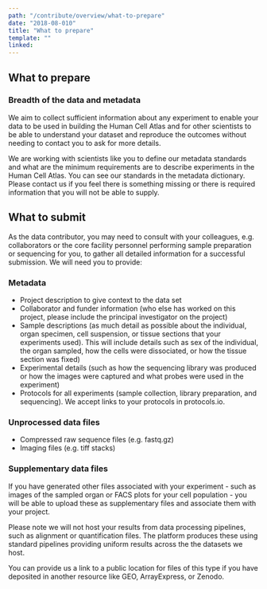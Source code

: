 ```yaml
---
path: "/contribute/overview/what-to-prepare"
date: "2018-08-010"
title: "What to prepare"
template: ""
linked:
---
```


## What to prepare

### Breadth of the data and metadata

We aim to collect sufficient information about any experiment to enable your data to be used in building the Human Cell Atlas and for other scientists to be able to understand your dataset and reproduce the outcomes without needing to contact you to ask for more details. 

We are working with scientists like you to define our metadata standards and what are the minimum requirements are to describe experiments in the Human Cell Atlas. You can see our standards in the metadata dictionary. Please contact us if you feel there is something missing or there is required information that you will not be able to supply.

## What to submit

As the data contributor, you may need to consult with your colleagues, e.g. collaborators or the core facility personnel performing sample preparation or sequencing for you, to gather all detailed information for a successful submission. We will need you to provide:

### Metadata

- Project description to give context to the data set
- Collaborator and funder information (who else has worked on this project, please include the principal investigator on the project)
- Sample descriptions (as much detail as possible about the individual, organ specimen, cell suspension, or tissue sections that your experiments used). This will include details such as sex of the individual, the organ sampled, how the cells were dissociated, or how the tissue section was fixed)
- Experimental details (such as how the sequencing library was produced or how the images were captured and what probes were used in the experiment)
- Protocols for all experiments (sample collection, library preparation, and sequencing). We accept links to your protocols in protocols.io.

### Unprocessed data files
- Compressed raw sequence files (e.g. fastq.gz)
- Imaging files (e.g. tiff stacks)

### Supplementary data files 

If you have generated other files associated with your experiment - such as images of the sampled organ or FACS plots for your cell population - you will be able to upload these as supplementary files and associate them with your project. 

Please note we will not host your results from data processing pipelines, such as alignment or quantification files. The platform produces these using standard pipelines providing uniform results across the the datasets we host.

You can provide us a link to a public location for files of this type if you have deposited in another resource like GEO, ArrayExpress, or Zenodo.

